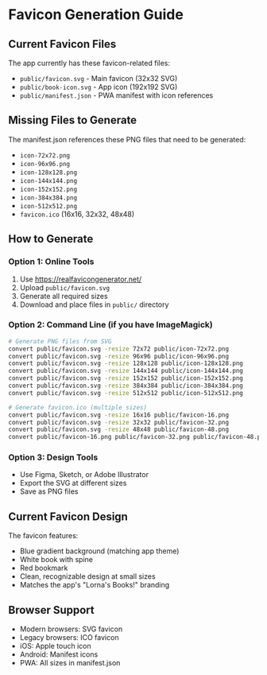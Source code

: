 # Favicon Generation Guide

## Current Favicon Files

The app currently has these favicon-related files:
- `public/favicon.svg` - Main favicon (32x32 SVG)
- `public/book-icon.svg` - App icon (192x192 SVG)
- `public/manifest.json` - PWA manifest with icon references

## Missing Files to Generate

The manifest.json references these PNG files that need to be generated:
- `icon-72x72.png`
- `icon-96x96.png`
- `icon-128x128.png`
- `icon-144x144.png`
- `icon-152x152.png`
- `icon-384x384.png`
- `icon-512x512.png`
- `favicon.ico` (16x16, 32x32, 48x48)

## How to Generate

### Option 1: Online Tools
1. Use https://realfavicongenerator.net/
2. Upload `public/favicon.svg`
3. Generate all required sizes
4. Download and place files in `public/` directory

### Option 2: Command Line (if you have ImageMagick)
```bash
# Generate PNG files from SVG
convert public/favicon.svg -resize 72x72 public/icon-72x72.png
convert public/favicon.svg -resize 96x96 public/icon-96x96.png
convert public/favicon.svg -resize 128x128 public/icon-128x128.png
convert public/favicon.svg -resize 144x144 public/icon-144x144.png
convert public/favicon.svg -resize 152x152 public/icon-152x152.png
convert public/favicon.svg -resize 384x384 public/icon-384x384.png
convert public/favicon.svg -resize 512x512 public/icon-512x512.png

# Generate favicon.ico (multiple sizes)
convert public/favicon.svg -resize 16x16 public/favicon-16.png
convert public/favicon.svg -resize 32x32 public/favicon-32.png
convert public/favicon.svg -resize 48x48 public/favicon-48.png
convert public/favicon-16.png public/favicon-32.png public/favicon-48.png public/favicon.ico
```

### Option 3: Design Tools
- Use Figma, Sketch, or Adobe Illustrator
- Export the SVG at different sizes
- Save as PNG files

## Current Favicon Design

The favicon features:
- Blue gradient background (matching app theme)
- White book with spine
- Red bookmark
- Clean, recognizable design at small sizes
- Matches the app's "Lorna's Books!" branding

## Browser Support

- Modern browsers: SVG favicon
- Legacy browsers: ICO favicon
- iOS: Apple touch icon
- Android: Manifest icons
- PWA: All sizes in manifest.json
